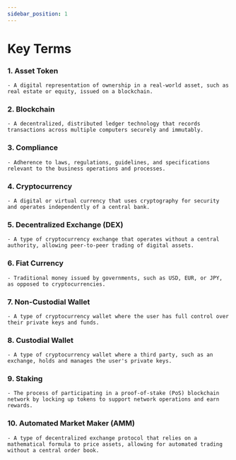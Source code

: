 ```yaml
---
sidebar_position: 1
---
```


# Key Terms
### 1. Asset Token
    - A digital representation of ownership in a real-world asset, such as real estate or equity, issued on a blockchain.
### 2. Blockchain
    - A decentralized, distributed ledger technology that records transactions across multiple computers securely and immutably.
### 3. Compliance
    - Adherence to laws, regulations, guidelines, and specifications relevant to the business operations and processes.
### 4. Cryptocurrency
    - A digital or virtual currency that uses cryptography for security and operates independently of a central bank.
### 5. Decentralized Exchange (DEX)
    - A type of cryptocurrency exchange that operates without a central authority, allowing peer-to-peer trading of digital assets.
### 6. Fiat Currency
    - Traditional money issued by governments, such as USD, EUR, or JPY, as opposed to cryptocurrencies.
### 7. Non-Custodial Wallet
    - A type of cryptocurrency wallet where the user has full control over their private keys and funds.
### 8. Custodial Wallet
    - A type of cryptocurrency wallet where a third party, such as an exchange, holds and manages the user's private keys.
### 9. Staking
    - The process of participating in a proof-of-stake (PoS) blockchain network by locking up tokens to support network operations and earn rewards.
### 10. Automated Market Maker (AMM)
    - A type of decentralized exchange protocol that relies on a mathematical formula to price assets, allowing for automated trading without a central order book.